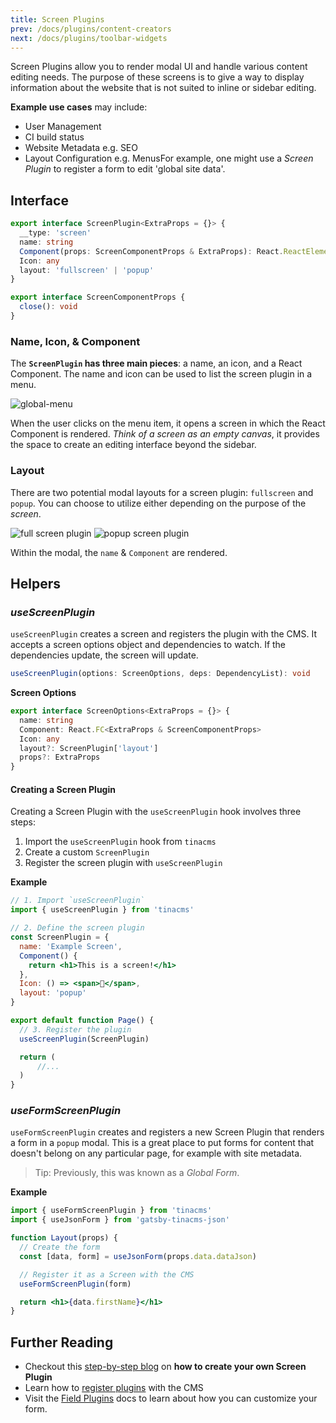 ```yaml
---
title: Screen Plugins
prev: /docs/plugins/content-creators
next: /docs/plugins/toolbar-widgets
---
```


Screen Plugins allow you to render modal UI and handle various content editing needs. The purpose of these screens is to give a way to display information about the website that is not suited to inline or sidebar editing.

**Example use cases** may include:

- User Management
- CI build status
- Website Metadata e.g. SEO
- Layout Configuration e.g. MenusFor example, one might use a _Screen Plugin_ to register a form to edit 'global site data'.

## Interface

```ts
export interface ScreenPlugin<ExtraProps = {}> {
  __type: 'screen'
  name: string
  Component(props: ScreenComponentProps & ExtraProps): React.ReactElement
  Icon: any
  layout: 'fullscreen' | 'popup'
}

export interface ScreenComponentProps {
  close(): void
}
```

### Name, Icon, & Component

The **`ScreenPlugin` has three main pieces**: a name, an icon, and a React Component. The name and icon can be used to list the screen plugin in a menu.

![global-menu](/img/tina-grande-global-form.jpg)

When the user clicks on the menu item, it opens a screen in which the React Component is rendered. _Think of a screen as an empty canvas_, it provides the space to create an editing interface beyond the sidebar.

### Layout

There are two potential modal layouts for a screen plugin: `fullscreen` and `popup`. You can choose to utilize either depending on the purpose of the _screen_.

![full screen plugin](/img/blog/screen-plugin/fullscreen-screen-plugin.png)
![popup screen plugin](/img/blog/screen-plugin/popup-screen-plugin.png)

Within the modal, the `name` & `Component` are rendered.

## Helpers

### _useScreenPlugin_

`useScreenPlugin` creates a screen and registers the plugin with the CMS. It accepts a screen options object and dependencies to watch. If the dependencies update, the screen will update.

```ts
useScreenPlugin(options: ScreenOptions, deps: DependencyList): void
```

**Screen Options**

```ts
export interface ScreenOptions<ExtraProps = {}> {
  name: string
  Component: React.FC<ExtraProps & ScreenComponentProps>
  Icon: any
  layout?: ScreenPlugin['layout']
  props?: ExtraProps
}
```

#### Creating a Screen Plugin

Creating a Screen Plugin with the `useScreenPlugin` hook involves three steps:

1. Import the `useScreenPlugin` hook from `tinacms`
2. Create a custom `ScreenPlugin`
3. Register the screen plugin with `useScreenPlugin`

**Example**

```jsx
// 1. Import `useScreenPlugin`
import { useScreenPlugin } from 'tinacms'

// 2. Define the screen plugin
const ScreenPlugin = {
  name: 'Example Screen',
  Component() {
    return <h1>This is a screen!</h1>
  },
  Icon: () => <span>🦙</span>,
  layout: 'popup'
}

export default function Page() {
  // 3. Register the plugin
  useScreenPlugin(ScreenPlugin)

  return (
      //...
  )
}
```

### _useFormScreenPlugin_

`useFormScreenPlugin` creates and registers a new Screen Plugin that renders a form in a `popup` modal. This is a great place to put forms for content that doesn't belong on any particular page, for example with site metadata.

> Tip: Previously, this was known as a _Global Form_.

**Example**

```jsx
import { useFormScreenPlugin } from 'tinacms'
import { useJsonForm } from 'gatsby-tinacms-json'

function Layout(props) {
  // Create the form
  const [data, form] = useJsonForm(props.data.dataJson)

  // Register it as a Screen with the CMS
  useFormScreenPlugin(form)

  return <h1>{data.firstName}</h1>
}
```

## Further Reading

- Checkout this [step-by-step blog](/blog/screen-plugins) on **how to create your own Screen Plugin**
- Learn how to [register plugins](/docs/plugins#adding-plugins) with the CMS
- Visit the [Field Plugins](/docs/plugins/fields) docs to learn about how you can customize your form.
